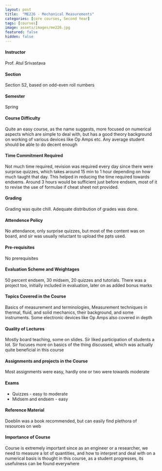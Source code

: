 ```yaml
---
layout: post
title:  "ME226 - Mechanical Measurements"
categories: [core courses, Second Year]
tags: [courses]
image: assets/images/me226.jpg
featured: false
hidden: false
---
```


#### Instructor
Prof. Atul Srivastava

#### Section
Section S2, based on odd-even roll numbers

#### Semester
Spring

#### Course Difficulty
Quite an easy course, as the name suggests, more focused on numerical aspects which are simple to deal with, but has a good theory background on working of various devices like Op Amps etc. Any average student should be able to do decent enough

#### Time Commitment Required
Not much time required, revision was required every day since there were surprise quizzes, which takes around 15 min to 1 hour depending on how much taught that day. This helped in reducing the time required towards endsems. Around 3 hours would be sufficient just before endsem, most of it to revise the use of formulae if cheat sheet not provided.

#### Grading
Grading was quite chill. Adequate distribution of grades was done. 

#### Attendence Policy
No attendance, only surprise quizzes, but most of the content was on board, and sir was usually reluctant to upload the ppts used.

#### Pre-requisites
No prerequisites

#### Evaluation Scheme and Weightages
50 percent endsem, 30 midsem, 20 quizzes and tutorials. There was a project too, initially included in evaluation, later on as added bonus marks

#### Topics Covered in the Course
Basics of measurement and terminologies, Measurement techniques in thermal, fluid, and solid mechanics, their background, and some instruments. Some electronic devices like Op Amps also covered in depth

#### Quality of Lectures
Mostly board teaching, some on slides. Sir liked participation of students a lot. Sir focuses more on basics of the thing discussed, which was actually quite beneficial in this course

#### Assignments and projects in the Course
Most assignments were easy, hardly one or two were towards moderate

#### Exams
* Quizzes - easy to moderate
* Midsem and endsem - easy

#### Reference Material
Doeblin was a book recommended, but can easily find plethora of resources on web

#### Importance of Course
Course is extremely important since as an engineer or a researcher, we need to measure a lot of quantities, and how to interpret and deal with on a numerical basis is thought in this course, as a student progresses, its usefulness can be found everywhere

